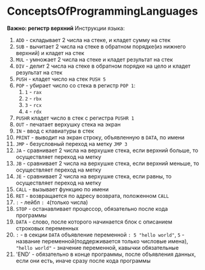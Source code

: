 # ConceptsOfProgrammingLanguages
**Важно: регистр верхний**
Инструкции языка:
1. ``ADD`` - складывает 2 числа на стеке, и кладет сумму на стек
2. ``SUB`` - вычитает 2 числа на стеке в обратном порядке(из нижнего верхний) и кладет на стек
3. `MUL`  - умножает 2 числа на стеке и кладет результат на стек
4. `DIV` - делит 2 числа на стеке в обратном порядке на цело и кладет результат на стек
5. `PUSH` -  кладет число на стек `PUSH 5`
6. `POP` - убирает число со стека в регистр `POP 1`:
    1. `1` - `rax`
    2. `2` - `rbx`
    3. `3` - `rcx`
    4. `4` - `rdx`
7. `PUSHR` кладет число в стек с регистра `PUSHR 1`
8. `OUT` - печатает верхушку стека на экран
9. `IN` - ввод с клавиатуры в стек
10. `PRINT` - выводит на экран строку, объявленную в `DATA`, по имени
11. `JMP` - безусловный переход на метку `JMP 3`
12. `JA` - сравнивает 2 числа на верхушке стека, если верхний больше, то осуществляет переход на метку
13. `JB` - сравнивает 2 числа на верхушке стека, если верхний меньше, то осуществляет переход на метку
14. `JE` - сравнивает 2 числа на верхушке стека, если равны, то осуществляет переход на метку
15. `CALL` - вызывает функцию по имени
16. `RET` - возвращается по адресу возврата, положенном `CALL`
17. `:` - лейбл `: 4`(только числа)
18. `STOP` - останавливает процессор, обязательно после кода программы
19. `DATA` - слово, после которого начинается блок с описанием строковых переменных
20. `:` - в секции `DATA` объявление переменной `: 5 "hello world"`, `5` - название переменной(поддерживается только числовые имена), `"hello world"` - значение переменной, кавычки обязательные
21. 'END' - обязательно в конце программы, после объявления данных, если они есть, иначе сразу после кода программы
